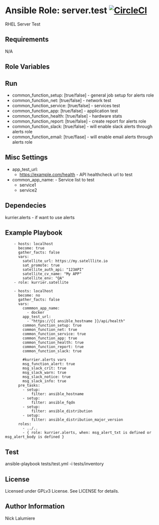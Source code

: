 Ansible Role: server.test [![CircleCI](https://circleci.com/gh/kurrier/ansible-role_server.test.svg?style=svg)](https://circleci.com/gh/kurrier/ansible-role_server.test)
=========

RHEL Server Test

Requirements
------------

N/A

Role Variables
--------------
## Run ##
* common_function_setup: [true/false] - general job setup for alerts role
* common_function_net: [true/false] -  network test
* common_function_service: [true/false] - services test
* common_function_app: [true/false] - application test
* common_function_health: [true/false] - hardware stats
* common_function_report: [true/false] - create report for alerts role
* common_function_slack: [true/false] - will enable slack alerts through alerts role
* common_function_email: [true/flase] - will enable email alerts through alerts role

## Misc Settings ##

* app_test_url:
    - https://example.com/health - API healthcheck url to test
* common_app_name: -  Service list to test
    - service1
    - service2

Dependecies
-----------

kurrier.alerts - if want to use alerts

Example Playbook
----------------
        - hosts: localhost
          become: true
          gather_facts: false
          vars:
            satellite_url: https://my.satelllite.io
            sat_promote: true
            satellite_auth_api: "123API"
            satellite_cv_name: "My APP"
            satellite_env: "QA"
        - role: kurrier.satellite

        - hosts: localhost
          become: no
          gather_facts: false
          vars:
            commmon_app_name:
              - docker
            app_test_url:
              - "https://{{ ansible_hostname }}/api/health"
            common_function_setup: true
            common_function_net: true
            common_function_service: true
            common_function_app: true
            common_function_health: true
            common_function_report: true
            common_function_slack: true

            #kurrier.alerts vars
            msg_function_alert: true
            msg_slack_crit: true
            msg_slack_warn: true
            msg_slack_notice: true
            msg_slack_info: true
          pre_tasks:
            - setup:
                filter: ansible_hostname
            - setup:
                filter: ansible_fqdn
            - setup:
                filter: ansible_distribution
            - setup:
                filter: ansible_distribution_major_version
          roles:
            - ../..
            - { role: kurrier.alerts, when: msg_alert_txt is defined or msg_alert_body is defined }

Test
----------------

ansible-playbook tests/test.yml -i tests/inventory

License
-------

Licensed under GPLv3 License. See LICENSE for details.

Author Information
------------------

Nick Lalumiere
